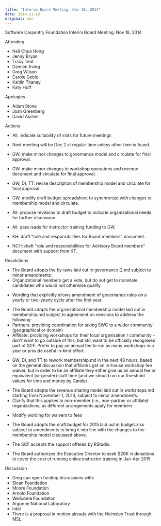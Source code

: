 ```yaml
---
title: "Interim Board Meeting: Nov 18, 2014"
date: 2014-11-18
original: swc
---
```

<p>Software Carpentry Foundation Interim Board Meeting: Nov 18, 2014</p>
<p>Attending</p>
<ul>
<li>Neil Chue Hong</li>
<li>Jenny Bryan</li>
<li>Tracy Teal</li>
<li>Damien Irving</li>
<li>Greg Wilson</li>
<li>Carole Goble</li>
<li>Kaitlin Thaney</li>
<li>Katy Huff</li>
</ul>
<p>Apologies</p>
<ul>
<li>Adam Stone</li>
<li>Josh Greenberg</li>
<li>David Ascher</li>
</ul>
<p>Actions</p>
<ul>
<li>All: indicate suitability of slots for future meetings</li>
<li><p>Next meeting will be Dec 2 at regular time unless other time is found.</p></li>
<li><p>GW: make minor changes to governance model and circulate for final approval.</p></li>
<li><p>GW: make minor changes to workshop operations and revenue document and circulate for final approval.</p></li>
<li><p>GW, DI, TT: revise description of membership model and circulate for final approval.</p></li>
<li><p>GW: modify draft budget spreadsheet to synchronize with changes to membership model and circulate.</p></li>
<li><p>All: propose revisions to draft budget to indicate organizational needs for further discussion.</p></li>
<li><p>All: pass leads for instructor training funding to GW.</p></li>
<li><p>KH: draft "role and responsibilities for Board members" document.</p></li>
<li><p>NCH: draft "role and responsibilities for Advisory Board members" document with support from KT.</p></li>
</ul>
<p>Resolutions</p>
<ul>
<li>The Board adopts the by-laws laid out in governance-2.md subject to minor amendments:</li>
<li>Organizational members get a vote, but do not get to nominate candidates who would not otherwise qualify</li>
<li><p>Wording that explicitly allows amendment of governance rules on a yearly or two-yearly cycle after the first year.</p></li>
<li>The Board adopts the organizational membership model laid out in membership.md subject to agreement on revisions to address the following:</li>
<li>Partners: providing coordination for taking SWC to a wider community (geographical or domain)</li>
<li>Affiliate: providing workshops for their local organisation / community - don't want to go outside of this, but still want to be officially recognised part of SCF. Prefer to pay an annual fee to run as many workshops in a year or provide useful in-kind effort.</li>
<li><p>GW, DI, and TT to rework membership.md in the next 48 hours, based on the general discussion that affiliates get an in-house workshop fee waiver, but in order to be an affiliate they either give us an annual fee or equivalent (or greater) staff time (and we should run our threshold values for time and money by Carole)</p></li>
<li>The Board adopts the revenue sharing model laid out in workshops.md starting from November 1, 2014, subject to minor amendments:</li>
<li>Clarify that this applies to non-member (i.e., non-partner or affiliate) organizations, as different arrangements apply for members</li>
<li><p>Modify wording for waivers to fees</p></li>
<li><p>The Board adopts the draft budget for 2015 laid out in budget.xlsx subject to amendments to bring it into line with the changes to the membership model discussed above.</p></li>
<li><p>The SCF accepts the support offered by RStudio.</p></li>
<li><p>The Board authorizes the Executive Director to seek $20K in donations to cover the cost of running online instructor training in Jan-Apr 2015.</p></li>
</ul>
<p>Discussion</p>
<ul>
<li>Greg can open funding discussions with:</li>
<li>Sloan Foundation</li>
<li>Moore Foundation</li>
<li>Arnold Foundation</li>
<li>Wellcome Foundation</li>
<li>Argonne National Laboratory</li>
<li>Intel</li>
<li>There is a proposal in motion already with the Helmsley Trust through MSL</li>
</ul>
